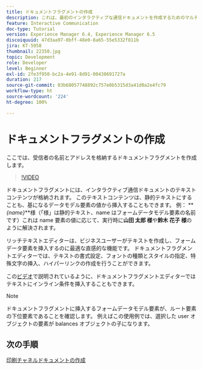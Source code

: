 ```yaml
---
title: ドキュメントフラグメントの作成
description: これは、最初のインタラクティブな通信ドキュメントを作成するためのマルチステップのチュートリアルの 第 5 部です。   ここでは、受信者の名前とアドレスを格納するドキュメントフラグメントを作成します。
feature: Interactive Communication
doc-type: Tutorial
version: Experience Manager 6.4, Experience Manager 6.5
discoiquuid: 47d3aa97-0bff-48e0-8a65-55e5332f811b
jira: KT-5958
thumbnail: 22350.jpg
topic: Development
role: Developer
level: Beginner
exl-id: 2fe3f950-bc2a-4e91-8d91-00438691727a
duration: 217
source-git-commit: 03b68057748892c757e0b5315d3a41d0a2e4fc79
workflow-type: ht
source-wordcount: '224'
ht-degree: 100%

---
```


# ドキュメントフラグメントの作成

ここでは、受信者の名前とアドレスを格納するドキュメントフラグメントを作成します。

>[!VIDEO](https://video.tv.adobe.com/v/36369?quality=12&learn=on&captions=jpn)

ドキュメントフラグメントには、インタラクティブ通信ドキュメントのテキストコンテンツが格納されます。 このテキストコンテンツは、静的テキストにすることも、基になるデータモデル要素の値から挿入することもできます。 例： **_{name}_**様（「様」は静的テキスト、name はフォームデータモデル要素の名前です）これは name 要素の値に応じて、実行時に&#x200B;**山田 太郎 様**や&#x200B;**鈴木 花子 様**のように解決されます。

リッチテキストエディターは、ビジネスユーザーがテキストを作成し、フォームデータ要素を挿入するのに最適な直感的な機能です。 ドキュメントフラグメントエディターでは、テキストの書式設定、フォントの種類とスタイルの指定、特殊文字の挿入、ハイパーリンクの作成を行うことができます。

この[ビデオ](https://helpx.adobe.com/experience-manager/kt/forms/using/editing-improvements-correspondence-mgmt-feature-video-use.html)で説明されているように、ドキュメントフラグメントエディターではテキストにインライン条件を挿入することもできます。

>[!NOTE]
>
>ドキュメントフラグメントに挿入するフォームデータモデル要素が、ルート要素の下位要素であることを確認します。 例えばこの使用例では、選択した user オブジェクトの要素が balances オブジェクトの子になります。

## 次の手順

[印刷チャネルドキュメントの作成](./create-print-channel-document.md)
